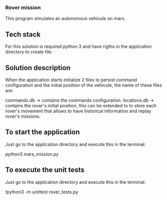 ### Rover mission
This program simulates an autonomous vehicule on mars.

## Tech stack
For this solution is required python 3 and have rigths in the application directory
to create file.

## Solution description
When the application starts initialize 2 files to persist command configuration
and the initial position of the vehicule, the name of these files are:

commands.db -> contains the commands configuration.
locations.db -> contains the rover's initial position, this can be extended to
to store each rover's movement that allows to have historical information 
and replay rover's missions.

## To start the application
Just go to the application directory and execute this in the terminal:

python3 mars_mission.py


## To execute the unit tests
Just go to the application directory and execute this in the terminal:

!python3 -m unittest rover_tests.py
